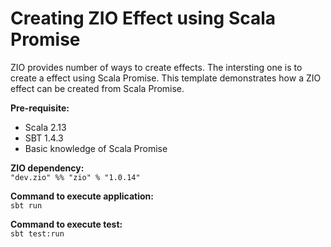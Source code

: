 # **Creating ZIO Effect using Scala Promise**

ZIO provides number of ways to create effects. The intersting one is
to create a effect using Scala Promise. This template
demonstrates how a ZIO effect can be created from Scala Promise.

**Pre-requisite:** <BR>
<UL>
    <LI> Scala 2.13 </LI>
    <LI> SBT 1.4.3 </LI>
    <LI> Basic knowledge of Scala Promise</LI>
</UL>

**ZIO dependency:** <BR>
`"dev.zio" %% "zio" % "1.0.14"`

**Command to execute application:** <BR>
`sbt run`

**Command to execute test:** <BR>
`sbt test:run`
